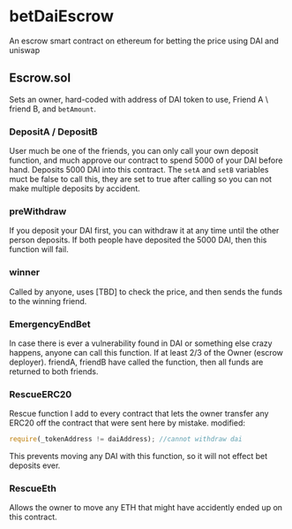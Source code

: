 # betDaiEscrow
An escrow smart contract on ethereum for betting the price using DAI and uniswap

## Escrow.sol
Sets an owner, hard-coded with address of DAI token to use, Friend A \ friend B, and `betAmount`.

### DepositA / DepositB
User much be one of the friends, you can only call your own deposit function, and much approve our contract to spend 5000 of your DAI before hand.
Deposits 5000 DAI into this contract. The `setA` and `setB` variables muct be false to call this, they are set to true after calling so you can not make multiple deposits by accident. 

### preWithdraw
If you deposit your DAI first, you can withdraw it at any time until the other person deposits. If both people have deposited the 5000 DAI, then this function will fail.

### winner
Called by anyone, uses [TBD] to check the price, and then sends the funds to the winning friend.

### EmergencyEndBet
In case there is ever a vulnerability found in DAI or something else crazy happens, anyone can call this function. If at least 2/3 of the Owner (escrow deployer). friendA, friendB have called the function, then all funds are returned to both friends.

### RescueERC20
Rescue function I add to every contract that lets the owner transfer any ERC20 off the contract that were sent here by mistake.
modified:
```javascript
require(_tokenAddress != daiAddress); //cannot withdraw dai
```
This prevents moving any DAI with this function, so it will not effect bet deposits ever.


### RescueEth
Allows the owner to move any ETH that might have accidently ended up on this contract.

